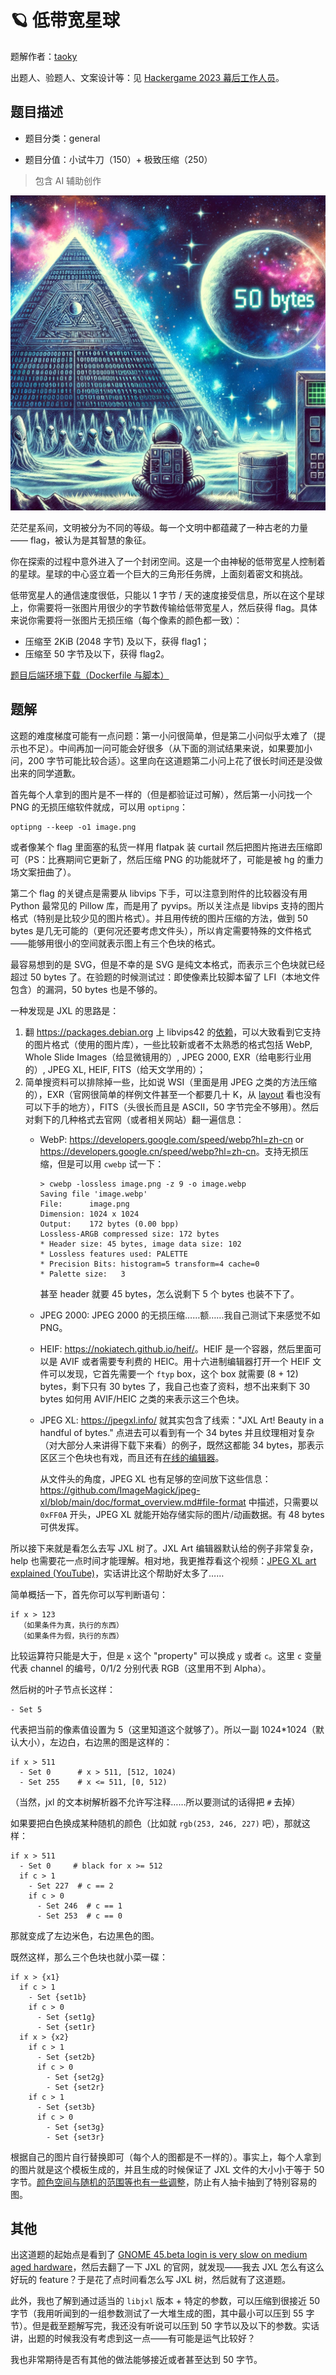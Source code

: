 # 🪐 低带宽星球

题解作者：[taoky](https://github.com/taoky)

出题人、验题人、文案设计等：见 [Hackergame 2023 幕后工作人员](https://hack.lug.ustc.edu.cn/credits/)。

## 题目描述

- 题目分类：general

- 题目分值：小试牛刀（150）+ 极致压缩（250）

> 包含 AI 辅助创作

![cover.jpeg](files/cover.jpeg)

茫茫星系间，文明被分为不同的等级。每一个文明中都蕴藏了一种古老的力量 —— flag，被认为是其智慧的象征。

你在探索的过程中意外进入了一个封闭空间。这是一个由神秘的低带宽星人控制着的星球。星球的中心竖立着一个巨大的三角形任务牌，上面刻着密文和挑战。

低带宽星人的通信速度很低，只能以 1 字节 / 天的速度接受信息，所以在这个星球上，你需要将一张图片用很少的字节数传输给低带宽星人，然后获得 flag。具体来说你需要将一张图片无损压缩（每个像素的颜色都一致）：

- 压缩至 2KiB (2048 字节) 及以下，获得 flag1；
- 压缩至 50 字节及以下，获得 flag2。

[题目后端环境下载（Dockerfile 与脚本）](files/image-compressor-backend.zip)

## 题解

这题的难度梯度可能有一点问题：第一小问很简单，但是第二小问似乎太难了（提示也不足）。中间再加一问可能会好很多（从下面的测试结果来说，如果要加小问，200 字节可能比较合适）。这里向在这道题第二小问上花了很长时间还是没做出来的同学道歉。

首先每个人拿到的图片是不一样的（但是都验证过可解），然后第一小问找一个 PNG 的无损压缩软件就成，可以用 `optipng`：

```
optipng --keep -o1 image.png
```

或者像某个 flag 里面塞的私货一样用 flatpak 装 curtail 然后把图片拖进去压缩即可（PS：比赛期间它更新了，然后压缩 PNG 的功能就坏了，可能是被 hg 的重力场文案扭曲了）。

第二个 flag 的关键点是需要从 libvips 下手，可以注意到附件的比较器没有用 Python 最常见的 Pillow 库，而是用了 pyvips。所以关注点是 libvips 支持的图片格式（特别是比较少见的图片格式）。并且用传统的图片压缩的方法，做到 50 bytes 是几无可能的（更何况还要考虑文件头），所以肯定需要特殊的文件格式——能够用很小的空间就表示图上有三个色块的格式。

最容易想到的是 SVG，但是不幸的是 SVG 是纯文本格式，而表示三个色块就已经超过 50 bytes 了。在验题的时候测试过：即使像素比较脚本留了 LFI（本地文件包含）的漏洞，50 bytes 也是不够的。

一种发现是 JXL 的思路是：

1. 翻 <https://packages.debian.org> 上 libvips42 的[依赖](https://packages.debian.org/bookworm/libvips42)，可以大致看到它支持的图片格式（使用的图片库），一些比较新或者不太熟悉的格式包括 WebP, Whole Slide Images（给显微镜用的）, JPEG 2000, EXR（给电影行业用的）, JPEG XL, HEIF, FITS（给天文学用的）；
2. 简单搜资料可以排除掉一些，比如说 WSI（里面是用 JPEG 之类的方法压缩的），EXR（官网很简单的样例文件甚至一个都要几十 K，从 [layout](https://openexr.com/en/latest/OpenEXRFileLayout.html) 看也没有可以下手的地方），FITS（头很长而且是 ASCII，50 字节完全不够用）。然后对剩下的几种格式去官网（或者相关网站）翻一遍信息：
    - WebP: <https://developers.google.com/speed/webp?hl=zh-cn> or <https://developers.google.cn/speed/webp?hl=zh-cn>。支持无损压缩，但是可以用 `cwebp` 试一下：
        ```
        > cwebp -lossless image.png -z 9 -o image.webp
        Saving file 'image.webp'
        File:      image.png
        Dimension: 1024 x 1024
        Output:    172 bytes (0.00 bpp)
        Lossless-ARGB compressed size: 172 bytes
        * Header size: 45 bytes, image data size: 102
        * Lossless features used: PALETTE
        * Precision Bits: histogram=5 transform=4 cache=0
        * Palette size:   3
        ```
        甚至 header 就要 45 bytes，怎么说剩下 5 个 bytes 也装不下了。
    - JPEG 2000: JPEG 2000 的无损压缩……额……我自己测试下来感觉不如 PNG。
    - HEIF: <https://nokiatech.github.io/heif/>。HEIF 是一个容器，然后里面可以是 AVIF 或者需要专利费的 HEIC。用十六进制编辑器打开一个 HEIF 文件可以发现，它首先需要一个 `ftyp` box，这个 box 就需要 (8 + 12) bytes，剩下只有 30 bytes 了，我自己也查了资料，想不出来剩下 30 bytes 如何用 AVIF/HEIC 之类的来表示这三个色块。
    - JPEG XL: <https://jpegxl.info/> 就其实包含了线索："JXL Art! Beauty in a handful of bytes." 点进去可以看到有一个 34 bytes 并且纹理相对复杂（对大部分人来讲得下载下来看）的例子，既然这都能 34 bytes，那表示区区三个色块也有戏，而且还有[在线的编辑器](https://jxl-art.surma.technology/)。
        
        从文件头的角度，JPEG XL 也有足够的空间放下这些信息：<https://github.com/ImageMagick/jpeg-xl/blob/main/doc/format_overview.md#file-format> 中描述，只需要以 `0xFF0A` 开头，JPEG XL 就能开始存储实际的图片/动画数据。有 48 bytes 可供发挥。
    
所以接下来就是看怎么去写 JXL 树了。JXL Art 编辑器默认给的例子非常复杂，help 也需要花一点时间才能理解。相对地，我更推荐看这个视频：[JPEG XL art explained (YouTube)](https://www.youtube.com/watch?v=FIG3I8Sp2qQ)，实话讲比这个帮助好太多了……

简单概括一下，首先你可以写判断语句：

```jxl
if x > 123
  （如果条件为真，执行的东西）
  （如果条件为假，执行的东西）
```

比较运算符只能是大于，但是 `x` 这个 "property" 可以换成 `y` 或者 `c`。这里 `c` 变量代表 channel 的编号，0/1/2 分别代表 RGB（这里用不到 Alpha）。

然后树的叶子节点长这样：

```jxl
- Set 5
```

代表把当前的像素值设置为 5（这里知道这个就够了）。所以一副 1024*1024（默认大小），左边白，右边黑的图是这样的：

```jxl
if x > 511
  - Set 0      # x > 511, [512, 1024)
  - Set 255    # x <= 511, [0, 512)
```

（当然，jxl 的文本树解析器不允许写注释……所以要测试的话得把 `#` 去掉）

如果要把白色换成某种随机的颜色（比如就 `rgb(253, 246, 227)` 吧），那就这样：

```jxl
if x > 511
  - Set 0     # black for x >= 512
  if c > 1
    - Set 227  # c == 2
    if c > 0
      - Set 246  # c == 1
      - Set 253  # c == 0
```

那就变成了左边米色，右边黑色的图。

既然这样，那么三个色块也就小菜一碟：

```jxl
if x > {x1}
  if c > 1
    - Set {set1b}
    if c > 0
      - Set {set1g}
      - Set {set1r}
  if x > {x2}
    if c > 1
      - Set {set2b}
      if c > 0
        - Set {set2g}
        - Set {set2r}
    if c > 1
      - Set {set3b}
      if c > 0
        - Set {set3g}
        - Set {set3r}
```

根据自己的图片自行替换即可（每个人的图都是不一样的）。事实上，每个人拿到的图片就是这个模板生成的，并且生成的时候保证了 JXL 文件的大小小于等于 50 字节。[颜色空间与随机的范围等也有一些调整](src/web/app/jxltree.py)，防止有人抽卡抽到了特别容易的图。

## 其他

出这道题的起始点是看到了 [GNOME 45.beta login is very slow on medium aged hardware](https://gitlab.gnome.org/GNOME/gnome-shell/-/issues/6886)，然后去翻了一下 JXL 的官网，就发现——我去 JXL 怎么有这么好玩的 feature？于是花了点时间看怎么写 JXL 树，然后就有了这道题。

此外，我也了解到通过适当的 `libjxl` 版本 + 特定的参数，可以压缩到很接近 50 字节（我用听闻到的一组参数测试了一大堆生成的图，其中最小可以压到 55 字节）。但是截至题解写完，我还没有听说可以压到 50 字节以及以下的参数。实话讲，出题的时候我没有考虑到这一点——有可能是运气比较好？

我也非常期待是否有其他的做法能够接近或者甚至达到 50 字节。
